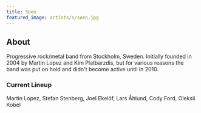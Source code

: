 ```yaml
---
title: Soen
featured_image: artists/s/soen.jpg
---
```

## About

Progressive rock/metal band from Stockholm, Sweden. Initially founded in 2004 by Martin Lopez and Kim Platbarzdis, but for various reasons the band was put on hold and didn't become active until in 2010.

### Current Lineup

Martin Lopez, Stefan Stenberg, Joel Ekelöf, Lars Åhlund, Cody Ford, Oleksii Kobel

